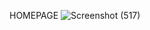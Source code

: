 HOMEPAGE
![Screenshot (517)](https://github.com/user-attachments/assets/3cf6b236-c448-4e63-8606-273d9a7f7b70)
